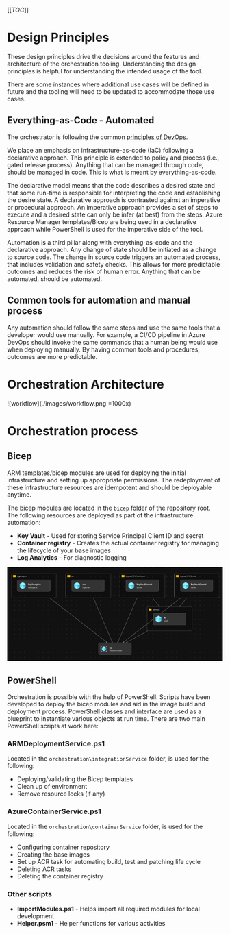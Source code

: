[[_TOC_]]

# Design Principles

These design principles drive the decisions around the features and architecture of the orchestration tooling. Understanding the design principles is helpful for understanding the intended usage of the tool.

There are some instances where additional use cases will be defined in future and the tooling will need to be updated to accommodate those use cases.

## Everything-as-Code - Automated

The orchestrator is following the common [principles of DevOps](https://docs.microsoft.com/en-us/azure/architecture/checklist/dev-ops).

We place an emphasis on infrastructure-as-code (IaC) following a declarative approach. This principle is extended to policy and process (i.e., gated release process). Anything that can be managed through code, should be managed in code. This is what is meant by everything-as-code.

The declarative model means that the code describes a desired state and that some run-time is responsible for interpreting the code and establishing the desire state. A declarative approach is contrasted against an imperative or procedural approach. An imperative approach provides a set of steps to execute and a desired state can only be infer (at best) from the steps. Azure Resource Manager templates/Bicep are being used in a declarative approach while PowerShell is used for the imperative side of the tool.

Automation is a third pillar along with everything-as-code and the declarative approach. Any change of state should be initiated as a change to source code. The change in source code triggers an automated process, that includes validation and safety checks. This allows for more predictable outcomes and reduces the risk of human error. Anything that can be automated, should be automated.

## Common tools for automation and manual process

Any automation should follow the same steps and use the same tools that a developer would use manually. For example, a CI/CD pipeline in Azure DevOps should invoke the same commands that a human being would use when deploying manually. By having common tools and procedures, outcomes are more predictable.

# Orchestration Architecture

![workflow](./images/workflow.png =1000x)

# Orchestration process

## Bicep

ARM templates/bicep modules are used for deploying the initial infrastructure and setting up appropriate permissions. The redeployment of these infrastructure resources are idempotent and should be deployable anytime.

The bicep modules are located in the `bicep` folder of the repository root. The following resources are deployed as part of the infrastructure automation:

- **Key Vault** - Used for storing Service Principal Client ID and secret
- **Container registry** - Creates the actual container registry for managing the lifecycle of your base images
- **Log Analytics** - For diagnostic logging

![bicep](./images/bicep-arch.png)
## PowerShell

Orchestration is possible with the help of PowerShell. Scripts have been developed to deploy the bicep modules and aid in the image build and deployment process. PowerShell classes and interface are used as a blueprint to instantiate various objects at run time. There are two main PowerShell scripts at work here:

### ARMDeploymentService.ps1

Located in the `orchestration\integrationService` folder, is used for the following:

- Deploying/validating the Bicep templates
- Clean up of environment
- Remove resource locks (if any)

### AzureContainerService.ps1

Located in the `orchestration\containerService` folder, is used for the following:

- Configuring container repository
- Creating the base images
- Set up ACR task for automating build, test and patching life cycle
- Deleting ACR tasks
- Deleting the container registry

### Other scripts

- **ImportModules.ps1** - Helps import all required modules for local development
- **Helper.psm1** - Helper functions for various activities
